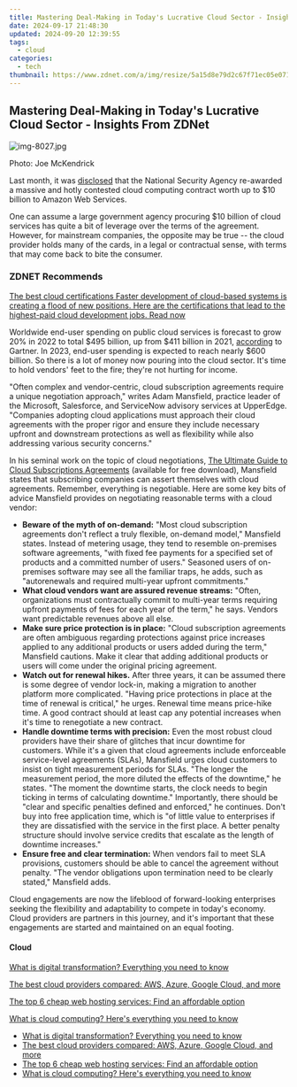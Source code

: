 ```yaml
---
title: Mastering Deal-Making in Today's Lucrative Cloud Sector - Insights From ZDNet
date: 2024-09-17 21:48:30
updated: 2024-09-20 12:39:55
tags:
  - cloud
categories:
  - tech
thumbnail: https://www.zdnet.com/a/img/resize/5a15d8e79d2c67f71ec05e071a38e110f07345dd/2022/05/27/465d2781-af23-4bc0-b44d-2d6d3c224a25/img-8027.jpg?width=278&height=156&fit=crop&auto=webp
---
```


## Mastering Deal-Making in Today's Lucrative Cloud Sector - Insights From ZDNet

![img-8027.jpg](https://www.zdnet.com/a/img/resize/5dbb091e2088446eb45a42ebb26345ba20d72088/2022/05/27/465d2781-af23-4bc0-b44d-2d6d3c224a25/img-8027.jpg?auto=webp&precrop=3024,2708,x0,y428&width=1280)

Photo: Joe McKendrick

Last month, it was [disclosed](https://www.nextgov.com/emerging-tech/2022/04/nsa-re-awards-secret-10-billion-contract-amazon/366184/) that the National Security Agency re-awarded a massive and hotly contested cloud computing contract worth up to $10 billion to Amazon Web Services. 

One can assume a large government agency procuring $10 billion of cloud services has quite a bit of leverage over the terms of the agreement. However, for mainstream companies, the opposite may be true -- the cloud provider holds many of the cards, in a legal or contractual sense, with terms that may come back to bite the consumer. 

### **ZDNET** Recommends

[The best cloud certifications Faster development of cloud-based systems is creating a flood of new positions. Here are the certifications that lead to the highest-paid cloud development jobs.  Read now](https://www.zdnet.com/article/best-cloud-certification-2021/)

Worldwide end-user spending on public cloud services is forecast to grow 20% in 2022 to total $495 billion, up from $411 billion in 2021, [according](https://www.gartner.com/en/newsroom/press-releases/2022-04-19-gartner-forecasts-worldwide-public-cloud-end-user-spending-to-reach-nearly-500-billion-in-2022) to Gartner. In 2023, end-user spending is expected to reach nearly $600 billion. So there is a lot of money now pouring into the cloud sector. It's time to hold vendors' feet to the fire; they're not hurting for income. 

"Often complex and vendor-centric, cloud subscription agreements require a unique negotiation approach," writes Adam Mansfield, practice leader of the Microsoft, Salesforce, and ServiceNow advisory services at UpperEdge. "Companies adopting cloud applications must approach their cloud agreements with the proper rigor and ensure they include necessary upfront and downstream protections as well as flexibility while also addressing various security concerns." 

In his seminal work on the topic of cloud negotiations, [The Ultimate Guide to Cloud Subscriptions Agreements](https://upperedge.com/knowledge-center/documents/white-paper/ultimate-guide-saas-cloud-subscription-agreements/) (available for free download), Mansfield states that subscribing companies can assert themselves with cloud agreements. Remember, everything is negotiable. Here are some key bits of advice Mansfield provides on negotiating reasonable terms with a cloud vendor: 

* **Beware of the myth of on-demand:** "Most cloud subscription agreements don't reflect a truly flexible, on-demand model," Mansfield states. Instead of metering usage, they tend to resemble on-premises software agreements, "with fixed fee payments for a specified set of products and a committed number of users." Seasoned users of on-premises software may see all the familiar traps, he adds, such as "autorenewals and required multi-year upfront commitments."
* **What cloud vendors want are assured revenue streams:** "Often, organizations must contractually commit to multi-year terms requiring upfront payments of fees for each year of the term," he says. Vendors want predictable revenues above all else.
* **Make sure price protection is in place:** "Cloud subscription agreements are often ambiguous regarding protections against price increases applied to any additional products or users added during the term," Mansfield cautions. Make it clear that adding additional products or users will come under the original pricing agreement.
* **Watch out for renewal hikes.** After three years, it can be assumed there is some degree of vendor lock-in, making a migration to another platform more complicated. "Having price protections in place at the time of renewal is critical," he urges. Renewal time means price-hike time. A good contract should at least cap any potential increases when it's time to renegotiate a new contract.
* **Handle downtime terms with precision:** Even the most robust cloud providers have their share of glitches that incur downtime for customers. While it's a given that cloud agreements include enforceable service-level agreements (SLAs), Mansfield urges cloud customers to insist on tight measurement periods for SLAs. "The longer the measurement period, the more diluted the effects of the downtime," he states. "The moment the downtime starts, the clock needs to begin ticking in terms of calculating downtime." Importantly, there should be "clear and specific penalties defined and enforced," he continues. Don't buy into free application time, which is "of little value to enterprises if they are dissatisfied with the service in the first place. A better penalty structure should involve service credits that escalate as the length of downtime increases."
* **Ensure free and clear termination:** When vendors fail to meet SLA provisions, customers should be able to cancel the agreement without penalty. "The vendor obligations upon termination need to be clearly stated," Mansfield adds.

Cloud engagements are now the lifeblood of forward-looking enterprises seeking the flexibility and adaptability to compete in today's economy. Cloud providers are partners in this journey, and it's important that these engagements are started and maintained on an equal footing. 

#### Cloud

[​What is digital transformation? Everything you need to know](https://www.zdnet.com/article/what-is-digital-transformation-everything-you-need-to-know-about-how-technology-is-reshaping/ "​What is digital transformation? Everything you need to know")

[The best cloud providers compared: AWS, Azure, Google Cloud, and more](https://www.zdnet.com/article/the-top-cloud-providers-of-2021-aws-microsoft-azure-google-cloud-hybrid-saas/ "The best cloud providers compared: AWS, Azure, Google Cloud, and more")

[The top 6 cheap web hosting services: Find an affordable option](https://www.zdnet.com/article/best-cheap-web-hosting/ "The top 6 cheap web hosting services: Find an affordable option")

[What is cloud computing? Here's everything you need to know](https://www.zdnet.com/article/what-is-cloud-computing-everything-you-need-to-know-about-the-cloud/ "What is cloud computing? Here's everything you need to know")

* [​What is digital transformation? Everything you need to know](https://www.zdnet.com/article/what-is-digital-transformation-everything-you-need-to-know-about-how-technology-is-reshaping/ "​What is digital transformation? Everything you need to know")
* [The best cloud providers compared: AWS, Azure, Google Cloud, and more](https://www.zdnet.com/article/the-top-cloud-providers-of-2021-aws-microsoft-azure-google-cloud-hybrid-saas/ "The best cloud providers compared: AWS, Azure, Google Cloud, and more")
* [The top 6 cheap web hosting services: Find an affordable option](https://www.zdnet.com/article/best-cheap-web-hosting/ "The top 6 cheap web hosting services: Find an affordable option")
* [What is cloud computing? Here's everything you need to know](https://www.zdnet.com/article/what-is-cloud-computing-everything-you-need-to-know-about-the-cloud/ "What is cloud computing? Here's everything you need to know")

<ins class="adsbygoogle"
     style="display:block"
     data-ad-format="autorelaxed"
     data-ad-client="ca-pub-7571918770474297"
     data-ad-slot="1223367746"></ins>



<ins class="adsbygoogle"
     style="display:block"
     data-ad-client="ca-pub-7571918770474297"
     data-ad-slot="8358498916"
     data-ad-format="auto"
     data-full-width-responsive="true"></ins>
